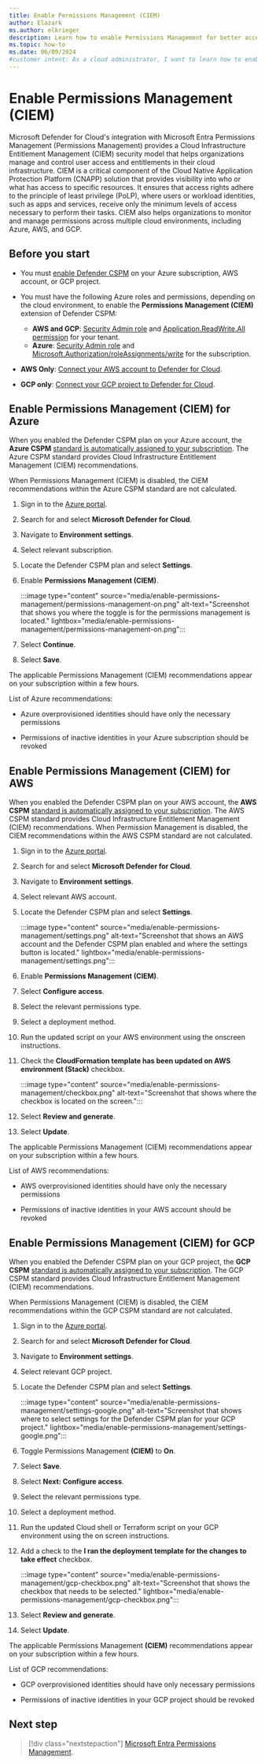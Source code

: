 ```yaml
---
title: Enable Permissions Management (CIEM)
author: Elazark
ms.author: elkrieger
description: Learn how to enable Permissions Management for better access control and security in your cloud infrastructure.
ms.topic: how-to
ms.date: 06/09/2024
#customer intent: As a cloud administrator, I want to learn how to enable permissions (CIEM) in order to effectively manage user access and entitlements in my cloud infrastructure.
---
```


# Enable Permissions Management (CIEM)

Microsoft Defender for Cloud's integration with Microsoft Entra Permissions Management (Permissions Management) provides a Cloud Infrastructure Entitlement Management (CIEM) security model that helps organizations manage and control user access and entitlements in their cloud infrastructure. CIEM is a critical component of the Cloud Native Application Protection Platform (CNAPP) solution that provides visibility into who or what has access to specific resources. It ensures that access rights adhere to the principle of least privilege (PoLP), where users or workload identities, such as apps and services, receive only the minimum levels of access necessary to perform their tasks. CIEM also helps organizations to monitor and manage permissions across multiple cloud environments, including Azure, AWS, and GCP.

## Before you start

- You must [enable Defender CSPM](tutorial-enable-cspm-plan.md) on your Azure subscription, AWS account, or GCP project.

- You must have the following Azure roles and permissions, depending on the cloud environment, to enable the **Permissions Management (CIEM)** extension of Defender CSPM:
    - **AWS and GCP**: [Security Admin role](/azure/role-based-access-control/built-in-roles/security#security-admin) and [Application.ReadWrite.All permission](/graph/permissions-reference#applicationreadwriteall) for your tenant.
    - **Azure**: [Security Admin role](/azure/role-based-access-control/built-in-roles/security#security-admin) and [Microsoft.Authorization/roleAssignments/write](/azure/role-based-access-control/permissions/management-and-governance#microsoftauthorization) for the subscription.

- **AWS Only**: [Connect your AWS account to Defender for Cloud](quickstart-onboard-aws.md).

- **GCP only**: [Connect your GCP project to Defender for Cloud](quickstart-onboard-gcp.md).

## Enable Permissions Management (CIEM) for Azure

When you enabled the Defender CSPM plan on your Azure account, the **Azure CSPM** [standard is automatically assigned to your subscription](concept-regulatory-compliance-standards.md). The Azure CSPM standard provides Cloud Infrastructure Entitlement Management (CIEM) recommendations.
 
When Permissions Management (CIEM) is disabled, the CIEM recommendations within the Azure CSPM standard are not calculated.

1. Sign in to the [Azure portal](https://portal.azure.com).

1. Search for and select  **Microsoft Defender for Cloud**.

1. Navigate to **Environment settings**.

1. Select relevant subscription.

1. Locate the Defender CSPM plan and select **Settings**.

1. Enable **Permissions Management (CIEM)**.

    :::image type="content" source="media/enable-permissions-management/permissions-management-on.png" alt-text="Screenshot that shows you where the toggle is for the permissions management is located." lightbox="media/enable-permissions-management/permissions-management-on.png":::

1. Select **Continue**.

1. Select **Save**.

The applicable Permissions Management (CIEM) recommendations appear on your subscription within a few hours.

List of Azure recommendations:

- Azure overprovisioned identities should have only the necessary permissions

- Permissions of inactive identities in your Azure subscription should be revoked

## Enable Permissions Management (CIEM) for AWS

When you enabled the Defender CSPM plan on your AWS account, the **AWS CSPM** [standard is automatically assigned to your subscription](concept-regulatory-compliance-standards.md). The AWS CSPM standard provides Cloud Infrastructure Entitlement Management (CIEM) recommendations. 
When Permission Management is disabled, the CIEM recommendations within the AWS CSPM standard are not calculated.

1. Sign in to the [Azure portal](https://portal.azure.com).

2. Search for and select  **Microsoft Defender for Cloud**.

3. Navigate to **Environment settings**.

4. Select relevant AWS account.

5. Locate the Defender CSPM plan and select **Settings**.

    :::image type="content" source="media/enable-permissions-management/settings.png" alt-text="Screenshot that shows an AWS account and the Defender CSPM plan enabled and where the settings button is located." lightbox="media/enable-permissions-management/settings.png":::

6. Enable **Permissions Management (CIEM)**.

7. Select **Configure access**.

8. Select the relevant permissions type.

1. Select a deployment method.

2. Run the updated script on your AWS environment using the onscreen instructions.

1. Check the **CloudFormation template has been updated on AWS environment (Stack)** checkbox.

    :::image type="content" source="media/enable-permissions-management/checkbox.png" alt-text="Screenshot that shows where the checkbox is located on the screen.":::

1. Select **Review and generate**.

1. Select **Update**.

The applicable Permissions Management (CIEM) recommendations appear on your subscription within a few hours.

List of AWS recommendations:

- AWS overprovisioned identities should have only the necessary permissions

- Permissions of inactive identities in your AWS account should be revoked

## Enable Permissions Management (CIEM) for GCP

When you enabled the Defender CSPM plan on your GCP project, the **GCP CSPM** [standard is automatically assigned to your subscription](concept-regulatory-compliance-standards.md). The GCP CSPM standard provides Cloud Infrastructure Entitlement Management (CIEM) recommendations. 

When Permissions Management (CIEM) is disabled, the CIEM recommendations within the GCP CSPM standard are not calculated.

1. Sign in to the [Azure portal](https://portal.azure.com).

1. Search for and select **Microsoft Defender for Cloud**.

1. Navigate to **Environment settings**.

1. Select relevant GCP project.

1. Locate the Defender CSPM plan and select **Settings**.

    :::image type="content" source="media/enable-permissions-management/settings-google.png" alt-text="Screenshot that shows where to select settings for the Defender CSPM plan for your GCP project." lightbox="media/enable-permissions-management/settings-google.png":::

1. Toggle Permissions Management **(CIEM)** to **On**.

1. Select **Save**.

1. Select **Next: Configure access**.

1. Select the relevant permissions type.

1. Select a deployment method.

1. Run the updated Cloud shell or Terraform script on your GCP environment using the on screen instructions.

1. Add a check to the **I ran the deployment template for the changes to take effect** checkbox.

    :::image type="content" source="media/enable-permissions-management/gcp-checkbox.png" alt-text="Screenshot that shows the checkbox that needs to be selected." lightbox="media/enable-permissions-management/gcp-checkbox.png":::

1. Select **Review and generate**.

1. Select **Update**.

The applicable Permissions Management **(CIEM)** recommendations appear on your subscription within a few hours.

List of GCP recommendations:

- GCP overprovisioned identities should have only necessary permissions

- Permissions of inactive identities in your GCP project should be revoked

## Next step

> [!div class="nextstepaction"]
> [Microsoft Entra Permissions Management](/entra/permissions-management/).
